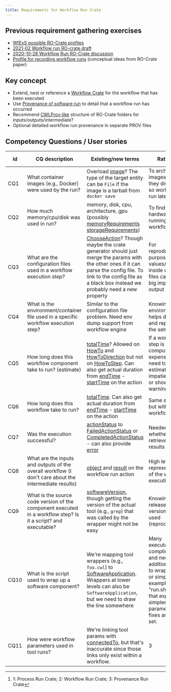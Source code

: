 ```yaml
---
title: Requirements for Workflow Run Crate
---
```


## Previous requirement gathering exercises

- [WfExS possible RO-Crate profiles](https://docs.google.com/document/d/1ALo0yQITwrzvmRPGzNqdG3zstr0XZ1FSliBjU2CNNwY/edit)
- [2021-02 Workflow run RO-crate draft](https://docs.google.com/document/d/1joew-17-C53xbi7xWdc-VWSMSrikA84J2wvy2Zv9Zvc/edit#)
- [2020-10-28 Workflow Run RO-Crate discussion](https://docs.google.com/document/d/1E02lUmHBBDrXi0JsQ9FZd4rXecl3XNfoGJuMfuQ2X2M/edit)
- [Profile for recording workflow runs](https://www.researchobject.org/2021-packaging-research-artefacts-with-ro-crate/manuscript.html#profile-for-recording-workflow-runs) (conceptual ideas from RO-Crate paper)

## Key concept

- Extend, nest or reference a [Workflow Crate](https://w3id.org/workflowhub/workflow-ro-crate/) for the workflow that has been executed
- Use [Provenance of software run](https://www.researchobject.org/ro-crate/1.1/provenance.html) to detail that a workflow run has occurred
- Recommend [CWLProv-like](https://w3id.org/cwl/prov/0.6.0) structure of RO-Crate folders for inputs/outputs/intermediate?
- Optional detailed workflow run provenance in separate PROV files

## Competency Questions / User stories

id | CQ description | Existing/new terms | Rationale | Profile[^1] | Issue # |
 | -- | -- | -- | -- | -- | -- |
 CQ1 | What container images (e.g., Docker) were used by the run? | Overload [image](http://schema.org/image)? The type of the target entity can be `File` if the image is a tarball from `docker save` | To archive images before they disappear so workflow can run later in time | 1, 3 | [9](https://github.com/ResearchObject/workflow-run-crate/issues/9) |
 CQ2 | How much memory/cpu/disk was used in run? | memory, disk, cpu, architecture, gpu  (possibly [memoryRequirements](http://schema.org/memoryRequirements) [storageRequirements](http://schema.org/storageRequirements)) | To find the right hardware for running workflow | 1, 2, 3 | [10](https://github.com/ResearchObject/workflow-run-crate/issues/10) |
 CQ3 | What are the configuration files used in a workflow execution step? | [ChooseAction](http://schema.org/ChooseAction)? Though maybe the crate generator should just merge the params with the other ones if it can parse the config file. To link to the config file as a black box instead we probably need a new property |For reproducibility purposes, the values/settings inside config files can have big impact on output | 1, 3 | [11](https://github.com/ResearchObject/workflow-run-crate/issues/11) |
 CQ4 | What is the environment/container file used in a specific workflow execution step? | Similar to the configuration file problem. Need env dump support from workflow engine | Knowing the environment helps debugging and reproducing the setup | 1, 3 | [12](https://github.com/ResearchObject/workflow-run-crate/issues/12) |
 CQ5 | How long does this workflow component take to run? (estimate) | [totalTime](http://schema.org/totalTime)? Allowed on [HowTo](http://schema.org/HowTo) and [HowToDirection](http://schema.org/HowToDirection) but not on [HowToStep](http://schema.org/HowToStep). Can also get actual duration from [endTime](http://schema.org/endTime) - [startTime](http://schema.org/startTime) on the action | If a workflow step is computationally expensive, I may need to get an estimate for impatient users, or show a warning | 1, 3 | [13](https://github.com/ResearchObject/workflow-run-crate/issues/13) |
 CQ6 | How long does this workflow take to run? | [totalTime](http://schema.org/totalTime). Can also get actual duration from [endTime](http://schema.org/endTime) - [startTime](http://schema.org/startTime) on the action | Same as CQ5, but with the full workflow | 2, 3 | [14](https://github.com/ResearchObject/workflow-run-crate/issues/14) |
 CQ7 | Was the execution successful? | [actionStatus](http://schema.org/actionStatus) to [FailedActionStatus](http://schema.org/FailedActionStatus) or [CompletedActionStatus](http://schema.org/CompletedActionStatus) - can also provide [error](http://schema.org/error) | Needed to know whether or not retrieve the results | 1, 2, 3 | [15](https://github.com/ResearchObject/workflow-run-crate/issues/15) |
 CQ8 | What are the inputs and outputs of the overall workflow (I don't care about the intermediate results) | [object](http://schema.org/object) and [result](http://schema.org/result) on the workflow run action | High level representation of the workflow execution | 2, 3 | [16](https://github.com/ResearchObject/workflow-run-crate/issues/16) |
 CQ9 | What is the source code version of the component executed in a workflow step? Is it a script? and executable? | [softwareVersion](http://schema.org/softwareVersion), though getting the version of the actual tool (e.g., `grep`) that was called by the wrapper might not be easy | Knowing which release/software version was used (reproducibility) | 1, 3 | [17](https://github.com/ResearchObject/workflow-run-crate/issues/17) |
 CQ10 | What is the script used to wrap up a software component? | We're mapping tool wrappers (e.g., `foo.cwl`) to [SoftwareApplication](http://schema.org/SoftwareApplication). Wrappers at lower levels can also be `SoftwareApplication`, but we need to draw the line somewhere | Many executables are complicated, and need an additional script to wrap them up or simplify. For example a "run.sh" script that exposes a simpler set of parameters and fixes another set. | 3 | [18](https://github.com/ResearchObject/workflow-run-crate/issues/18) |
 CQ11 | How were workflow parameters used in tool runs? | We're linking tool params with [connectedTo](http://schema.org/connectedTo), but that's inaccurate since those links only exist within a workflow. | 3 | [25](https://github.com/ResearchObject/workflow-run-crate/issues/25) |

[^1]: 1: Process Run Crate; 2: Workflow Run Crate; 3: Provenance Run Crate

